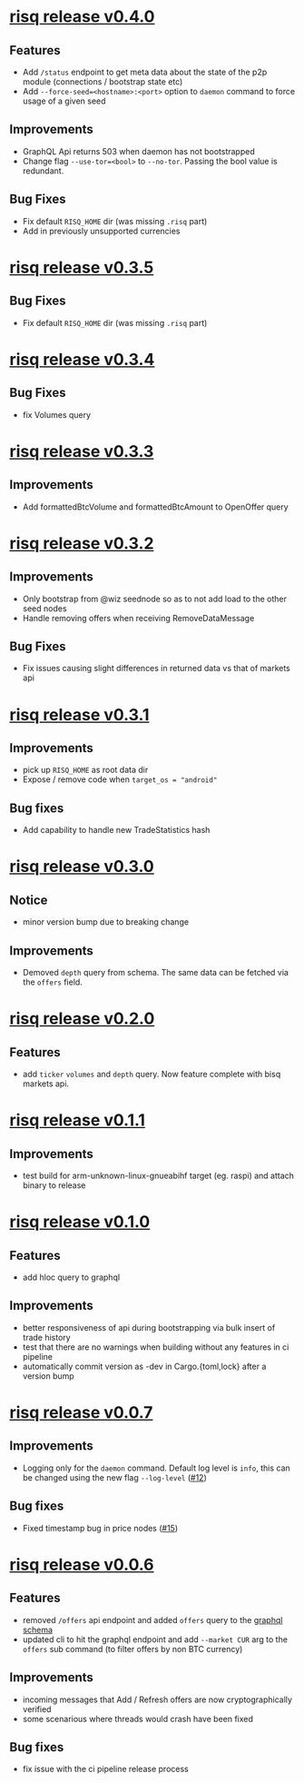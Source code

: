 # [risq release v0.4.0](https://github.com/bodymindarts/risq/releases/tag/v0.4.0)

## Features
- Add `/status` endpoint to get meta data about the state of the p2p module (connections / bootstrap state etc)
- Add `--force-seed=<hostname>:<port>` option to `daemon` command to force usage of a given seed

## Improvements

- GraphQL Api returns 503 when daemon has not bootstrapped
- Change flag `--use-tor=<bool>` to `--no-tor`. Passing the bool value is redundant.

## Bug Fixes

- Fix default `RISQ_HOME` dir (was missing `.risq` part)
- Add in previously unsupported currencies

# [risq release v0.3.5](https://github.com/bodymindarts/risq/releases/tag/v0.3.5)

## Bug Fixes

- Fix default `RISQ_HOME` dir (was missing `.risq` part)

# [risq release v0.3.4](https://github.com/bodymindarts/risq/releases/tag/v0.3.4)

## Bug Fixes
- fix Volumes query

# [risq release v0.3.3](https://github.com/bodymindarts/risq/releases/tag/v0.3.3)

## Improvements
- Add formattedBtcVolume and formattedBtcAmount to OpenOffer query

# [risq release v0.3.2](https://github.com/bodymindarts/risq/releases/tag/v0.3.2)

## Improvements
- Only bootstrap from @wiz seednode so as to not add load to the other seed nodes
- Handle removing offers when receiving RemoveDataMessage

## Bug Fixes
- Fix issues causing slight differences in returned data vs that of markets api

# [risq release v0.3.1](https://github.com/bodymindarts/risq/releases/tag/v0.3.1)

## Improvements

- pick up `RISQ_HOME` as root data dir
- Expose / remove code when `target_os = "android"`

## Bug fixes
- Add capability to handle new TradeStatistics hash

# [risq release v0.3.0](https://github.com/bodymindarts/risq/releases/tag/v0.3.0)

## Notice

- minor version bump due to breaking change

## Improvements

- Demoved `depth` query from schema. The same data can be fetched via the `offers` field.

# [risq release v0.2.0](https://github.com/bodymindarts/risq/releases/tag/v0.2.0)

## Features
- add `ticker` `volumes` and `depth` query. Now feature complete with bisq markets api.

# [risq release v0.1.1](https://github.com/bodymindarts/risq/releases/tag/v0.1.1)

## Improvements

- test build for arm-unknown-linux-gnueabihf target (eg. raspi) and attach binary to release

# [risq release v0.1.0](https://github.com/bodymindarts/risq/releases/tag/v0.1.0)

## Features
- add hloc query to graphql

## Improvements
- better responsiveness of api during bootstrapping via bulk insert of trade history
- test that there are no warnings when building without any features in ci pipeline
- automatically commit version as <version>-dev in Cargo.{toml,lock} after a version bump

# [risq release v0.0.7](https://github.com/bodymindarts/risq/releases/tag/v0.0.7)

## Improvements
- Logging only for the `daemon` command. Default log level is `info`, this can be changed using the new flag `--log-level` ([#12](https://github.com/bodymindarts/risq/pull/12))

## Bug fixes
- Fixed timestamp bug in price nodes ([#15](https://github.com/bodymindarts/risq/pull/15))

# [risq release v0.0.6](https://github.com/bodymindarts/risq/releases/tag/v0.0.6)

## Features

- removed `/offers` api endpoint and added `offers` query to the [graphql schema](https://github.com/bodymindarts/risq/blob/master/src/api/schema.graphql)
- updated cli to hit the graphql endpoint and add `--market CUR` arg to the `offers` sub command (to filter offers by non BTC currency)

## Improvements
- incoming messages that Add / Refresh offers are now cryptographically verified
- some scenarious where threads would crash have been fixed

## Bug fixes
- fix issue with the ci pipeline release process
